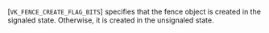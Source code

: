[`VK_FENCE_CREATE_FLAG_BITS`] specifies that the fence object is
created in the signaled state.
Otherwise, it is created in the unsignaled state.